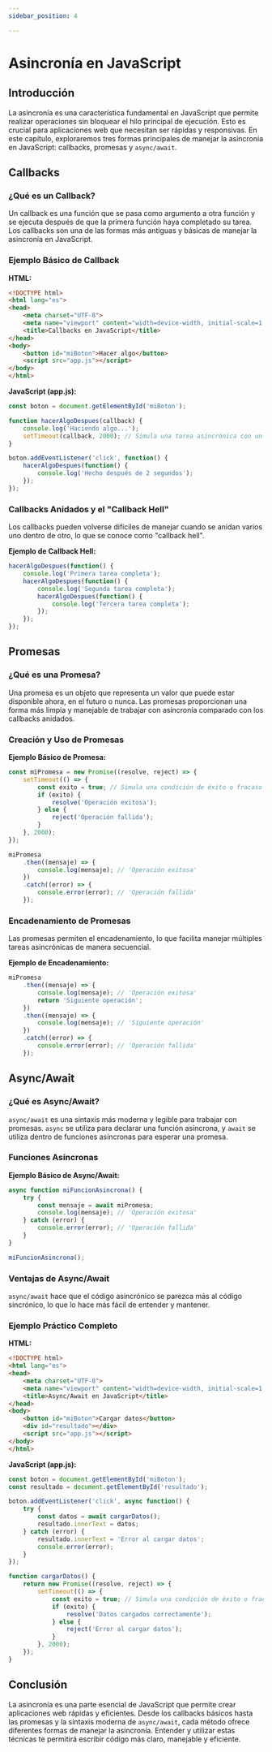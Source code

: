 ```yaml
---
sidebar_position: 4

---
```

# Asincronía en JavaScript

## Introducción

La asincronía es una característica fundamental en JavaScript que permite realizar operaciones sin bloquear el hilo principal de ejecución. Esto es crucial para aplicaciones web que necesitan ser rápidas y responsivas. En este capítulo, exploraremos tres formas principales de manejar la asincronía en JavaScript: callbacks, promesas y `async/await`.

## Callbacks

### ¿Qué es un Callback?

Un callback es una función que se pasa como argumento a otra función y se ejecuta después de que la primera función haya completado su tarea. Los callbacks son una de las formas más antiguas y básicas de manejar la asincronía en JavaScript.

### Ejemplo Básico de Callback

**HTML:**
```html
<!DOCTYPE html>
<html lang="es">
<head>
    <meta charset="UTF-8">
    <meta name="viewport" content="width=device-width, initial-scale=1.0">
    <title>Callbacks en JavaScript</title>
</head>
<body>
    <button id="miBoton">Hacer algo</button>
    <script src="app.js"></script>
</body>
</html>
```

**JavaScript (app.js):**
```javascript
const boton = document.getElementById('miBoton');

function hacerAlgoDespues(callback) {
    console.log('Haciendo algo...');
    setTimeout(callback, 2000); // Simula una tarea asincrónica con un retraso de 2 segundos
}

boton.addEventListener('click', function() {
    hacerAlgoDespues(function() {
        console.log('Hecho después de 2 segundos');
    });
});
```

### Callbacks Anidados y el "Callback Hell"

Los callbacks pueden volverse difíciles de manejar cuando se anidan varios uno dentro de otro, lo que se conoce como "callback hell".

**Ejemplo de Callback Hell:**
```javascript
hacerAlgoDespues(function() {
    console.log('Primera tarea completa');
    hacerAlgoDespues(function() {
        console.log('Segunda tarea completa');
        hacerAlgoDespues(function() {
            console.log('Tercera tarea completa');
        });
    });
});
```

## Promesas

### ¿Qué es una Promesa?

Una promesa es un objeto que representa un valor que puede estar disponible ahora, en el futuro o nunca. Las promesas proporcionan una forma más limpia y manejable de trabajar con asincronía comparado con los callbacks anidados.

### Creación y Uso de Promesas

**Ejemplo Básico de Promesa:**
```javascript
const miPromesa = new Promise((resolve, reject) => {
    setTimeout(() => {
        const exito = true; // Simula una condición de éxito o fracaso
        if (exito) {
            resolve('Operación exitosa');
        } else {
            reject('Operación fallida');
        }
    }, 2000);
});

miPromesa
    .then((mensaje) => {
        console.log(mensaje); // 'Operación exitosa'
    })
    .catch((error) => {
        console.error(error); // 'Operación fallida'
    });
```

### Encadenamiento de Promesas

Las promesas permiten el encadenamiento, lo que facilita manejar múltiples tareas asincrónicas de manera secuencial.

**Ejemplo de Encadenamiento:**
```javascript
miPromesa
    .then((mensaje) => {
        console.log(mensaje); // 'Operación exitosa'
        return 'Siguiente operación';
    })
    .then((mensaje) => {
        console.log(mensaje); // 'Siguiente operación'
    })
    .catch((error) => {
        console.error(error); // 'Operación fallida'
    });
```

## Async/Await

### ¿Qué es Async/Await?

`async/await` es una sintaxis más moderna y legible para trabajar con promesas. `async` se utiliza para declarar una función asíncrona, y `await` se utiliza dentro de funciones asíncronas para esperar una promesa.

### Funciones Asíncronas

**Ejemplo Básico de Async/Await:**
```javascript
async function miFuncionAsincrona() {
    try {
        const mensaje = await miPromesa;
        console.log(mensaje); // 'Operación exitosa'
    } catch (error) {
        console.error(error); // 'Operación fallida'
    }
}

miFuncionAsincrona();
```

### Ventajas de Async/Await

`async/await` hace que el código asincrónico se parezca más al código sincrónico, lo que lo hace más fácil de entender y mantener.

### Ejemplo Práctico Completo

**HTML:**
```html
<!DOCTYPE html>
<html lang="es">
<head>
    <meta charset="UTF-8">
    <meta name="viewport" content="width=device-width, initial-scale=1.0">
    <title>Async/Await en JavaScript</title>
</head>
<body>
    <button id="miBoton">Cargar datos</button>
    <div id="resultado"></div>
    <script src="app.js"></script>
</body>
</html>
```

**JavaScript (app.js):**
```javascript
const boton = document.getElementById('miBoton');
const resultado = document.getElementById('resultado');

boton.addEventListener('click', async function() {
    try {
        const datos = await cargarDatos();
        resultado.innerText = datos;
    } catch (error) {
        resultado.innerText = 'Error al cargar datos';
        console.error(error);
    }
});

function cargarDatos() {
    return new Promise((resolve, reject) => {
        setTimeout(() => {
            const exito = true; // Simula una condición de éxito o fracaso
            if (exito) {
                resolve('Datos cargados correctamente');
            } else {
                reject('Error al cargar datos');
            }
        }, 2000);
    });
}
```

## Conclusión

La asincronía es una parte esencial de JavaScript que permite crear aplicaciones web rápidas y eficientes. Desde los callbacks básicos hasta las promesas y la sintaxis moderna de `async/await`, cada método ofrece diferentes formas de manejar la asincronía. Entender y utilizar estas técnicas te permitirá escribir código más claro, manejable y eficiente.
